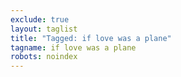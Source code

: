 ```yaml
---
exclude: true
layout: taglist
title: "Tagged: if love was a plane"
tagname: if love was a plane
robots: noindex
---
```

